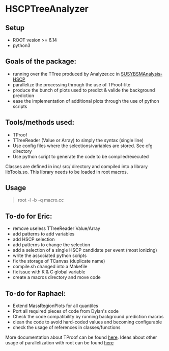 # HSCPTreeAnalyzer

## Setup
 - ROOT vesion >= 6.14
 - python3

## Goals of the package:
 - running over the TTree produced by Analyzer.cc in [SUSYBSMAnalysis-HSCP](https://github.com/CMS-HSCP/SUSYBSMAnalysis-HSCP)
 - parallelize the processing through the use of TProof-lite
 - produce the bunch of plots used to predict & valide the background prediction
 - ease the implementation of additional plots through the use of python scripts

## Tools/methods used:
 - TProof
 - TTreeReader (Value or Array) to simply the syntax (single line)
 - Use config files where the selections/variables are stored. See cfg directory
 - Use python script to generate the code to be compiled/executed

Classes are defined in inc/ src/ directory and compiled into a library libTools.so.
This library needs to be loaded in root macros.

## Usage
> root -l -b -q macro.cc

## To-do for Eric:
 - remove useless TTreeReader Value/Array
 - add patterns to add variables
 - add HSCP selection
 - add patterns to change the selection
 - add a selection of a single HSCP candidate per event (most ionizing)
 - write the associated python scripts
 - fix the storage of TCanvas (duplicate name)
 - compile.sh changed into a Makefile
 - fix issue with K & C global variable
 - create a macros directory and move code

## To-do for Raphael:
 - Extend MassRegionPlots for all quantiles
 - Port all required pieces of code from Dylan's code
 - Check the code compatibility by running background prediction macros
 - clean the code to avoid hard-coded values and becoming configurable
 - check the usage of references in classes/functions


More documentation about TProof can be found [here](https://root.cern/download/proof.pdf).
Ideas about other usage of parallelization with root can be found [here](https://iopscience.iop.org/article/10.1088/1742-6596/898/7/072022/pdf)
